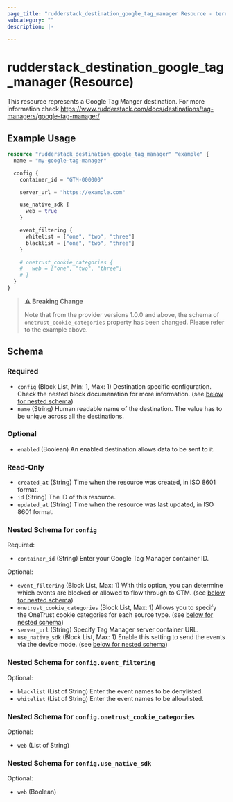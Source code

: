 ```yaml
---
page_title: "rudderstack_destination_google_tag_manager Resource - terraform-provider-rudderstack"
subcategory: ""
description: |-
  
---
```


# rudderstack_destination_google_tag_manager (Resource)

This resource represents a Google Tag Manger destination. For more information check 
https://www.rudderstack.com/docs/destinations/tag-managers/google-tag-manager/

## Example Usage

```terraform
resource "rudderstack_destination_google_tag_manager" "example" {
  name = "my-google-tag-manager"

  config {
    container_id = "GTM-000000"

    server_url = "https://example.com"

    use_native_sdk {
      web = true
    }

    event_filtering {
      whitelist = ["one", "two", "three"]
      blacklist = ["one", "two", "three"]
    }

    # onetrust_cookie_categories {
    #   web = ["one", "two", "three"]
    # }
  }
}
```

> **⚠️ Breaking Change**
> 
> Note that from the provider versions 1.0.0 and above, the schema of `onetrust_cookie_categories` property has been changed. Please refer to the example above.

<!-- schema generated by tfplugindocs -->
## Schema

### Required

- `config` (Block List, Min: 1, Max: 1) Destination specific configuration. Check the nested block documenation for more information. (see [below for nested schema](#nestedblock--config))
- `name` (String) Human readable name of the destination. The value has to be unique across all the destinations.

### Optional

- `enabled` (Boolean) An enabled destination allows data to be sent to it.

### Read-Only

- `created_at` (String) Time when the resource was created, in ISO 8601 format.
- `id` (String) The ID of this resource.
- `updated_at` (String) Time when the resource was last updated, in ISO 8601 format.

<a id="nestedblock--config"></a>
### Nested Schema for `config`

Required:

- `container_id` (String) Enter your Google Tag Manager container ID.

Optional:

- `event_filtering` (Block List, Max: 1) With this option, you can determine which events are blocked or allowed to flow through to GTM. (see [below for nested schema](#nestedblock--config--event_filtering))
- `onetrust_cookie_categories` (Block List, Max: 1) Allows you to specify the OneTrust cookie categories for each source type. (see [below for nested schema](#nestedblock--config--onetrust_cookie_categories))
- `server_url` (String) Specify Tag Manager server container URL.
- `use_native_sdk` (Block List, Max: 1) Enable this setting to send the events via the device mode. (see [below for nested schema](#nestedblock--config--use_native_sdk))

<a id="nestedblock--config--event_filtering"></a>
### Nested Schema for `config.event_filtering`

Optional:

- `blacklist` (List of String) Enter the event names to be denylisted.
- `whitelist` (List of String) Enter the event names to be allowlisted.


<a id="nestedblock--config--onetrust_cookie_categories"></a>
### Nested Schema for `config.onetrust_cookie_categories`

Optional:

- `web` (List of String)


<a id="nestedblock--config--use_native_sdk"></a>
### Nested Schema for `config.use_native_sdk`

Optional:

- `web` (Boolean)
